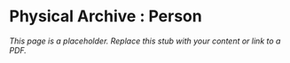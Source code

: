#    Physical Archive : Person

_This page is a placeholder. Replace this stub with your content or link to a PDF._
